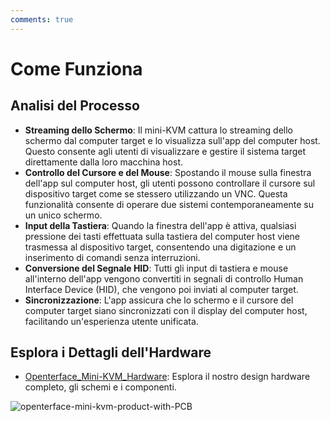 ```yaml
---
comments: true
---
```


# Come Funziona

## Analisi del Processo

- **Streaming dello Schermo**: Il mini-KVM cattura lo streaming dello schermo dal computer target e lo visualizza sull'app del computer host. Questo consente agli utenti di visualizzare e gestire il sistema target direttamente dalla loro macchina host.
- **Controllo del Cursore e del Mouse**: Spostando il mouse sulla finestra dell'app sul computer host, gli utenti possono controllare il cursore sul dispositivo target come se stessero utilizzando un VNC. Questa funzionalità consente di operare due sistemi contemporaneamente su un unico schermo.
- **Input della Tastiera**: Quando la finestra dell'app è attiva, qualsiasi pressione dei tasti effettuata sulla tastiera del computer host viene trasmessa al dispositivo target, consentendo una digitazione e un inserimento di comandi senza interruzioni.
- **Conversione del Segnale HID**: Tutti gli input di tastiera e mouse all'interno dell'app vengono convertiti in segnali di controllo Human Interface Device (HID), che vengono poi inviati al computer target.
- **Sincronizzazione**: L'app assicura che lo schermo e il cursore del computer target siano sincronizzati con il display del computer host, facilitando un'esperienza utente unificata.

## Esplora i Dettagli dell'Hardware

- [Openterface_Mini-KVM_Hardware](https://github.com/TechxArtisanStudio/Openterface_Mini-KVM_Hardware): Esplora il nostro design hardware completo, gli schemi e i componenti.

![openterface-mini-kvm-product-with-PCB](/images/product/openterface-mini-kvm-product-with-PCB.jpg)